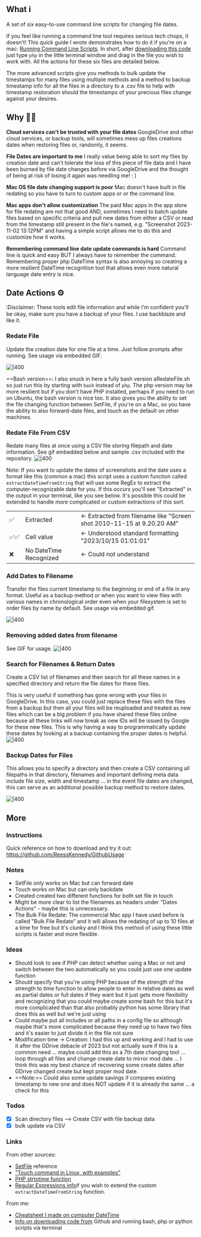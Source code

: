 ## What ℹ️
A set of six easy-to-use command line scripts for changing file dates. 

If you feel like running a command line tool requires serious tech chops, it doesn't! This quick guide I wrote demonstrates how to do it if you're on a mac: [Running Command Line Scripts](https://github.com/ReessKennedy/GithubUsage). In short, after [downloading this code](https://github.com/ReessKennedy/DateTimePreservation/archive/refs/heads/main.zip) just type `php` in the little terminal window and drag in the file you wish to work with. All the actions for these six files are detailed below. 

The more advanced scripts give you methods to bulk update the timestamps for many files using multiple methods and a method to backup timestamp info for all the files in a directory to a .csv file to help with timestamp restoration should the timestamps of your precious files change against your desires. 

## Why 🤷‍♂️
**Cloud services can't be trusted with your file dates**
GoogleDrive and other cloud services, or backup tools, will sometimes mess up files creations dates when restoring files or, randomly, it seems. 

**File Dates are important to me**
I really value being able to sort my files by creation date and can't tolerate the loss of this piece of file data and I have been burned by file date changes before via GoogleDrive and the thought of being at risk of losing it again was needling me! : )

**Mac OS file date changing support is poor**
Mac doesn't have built in file redating so you have to turn to custom apps or or the command line.

**Mac apps don't allow customization**
The paid Mac apps in the app store for file redating are not that good AND, sometimes I need to batch update files based on specific criteria and pull new dates from either a CSV or read from the timestamp still present in the file's named, e.g. "Screenshot 2023-11-02 13:12PM" and having a simple script allows me to do this and customize how it works.

**Remembering command line date update commands is hard**
Command line is quick and easy BUT I always have to remember the command. Remembering proper php DateTime syntax is also annoying so creating a more resilient DateTime recognition tool that allows even more natural language date entry is nice. 

## Date Actions ⚙️
❕Disclaimer: These tools edit file information and while I'm confident you'll be okay, make sure you have a backup of your files. I use backblaze and like it. 
### Redate File
Update the creation date for one file at a time. Just follow prompts after running. See usage via embedded GIF. 

![|400](https://drive.google.com/thumbnail?id=1oseT4EpCQ85WoxAom5tZBp298JXjeQf_&usp=drive_fs&sz=s4000)


==Bash version==: I also snuck in here a fully bash version aRedateFile.sh so just run this by starting with `bash` instead of `php`. The php version may be more resilient but if you don't have PHP installed, perhaps if you need to run on Ubuntu, the bash version is nice too. It also gives you the ability to set the file changing function between SetFile, if you're on a Mac, so you have the ability to also forward-date files, and touch as the default on other machines. 

### Redate File From CSV
Redate many files at once using a CSV file storing filepath and date information. See gif embedded below and sample .csv included with the repository. 
![|400](https://drive.google.com/thumbnail?id=1olhlwe3DHTp-FPFfCFNELPA9rfgJLMlL&usp=drive_fs&sz=s4000)

Note: 
If you want to update the dates of screenshots and the date uses a format like this (common a mac) this script uses a custom function called `extractDateTimeFromString` that will use some RegEx to extract the computer-recognizable date for you. If this occurs you'll see "Extracted" in the output in your terminal, like you see below. It's possible this could be extended to handle more complicated or custom extractions of this sort. 

|   |   |   |
|---|---|---|
|✅|Extracted|<- Extracted from filename like "Screen shot 2010-11-15 at 9.20.20 AM"|
|✅✅|Cell value|<- Understood standard formatting "2023/10/15 01:01:01"|
|❌|No DateTime Recognized|<- Could not understand|

### Add Dates to Filename
Transfer the files current timestamp to the beginning or end of a file in any format. 
Useful as a backup method or when you want to view files with various names in chronological order even when your filesystem is set to order files by name by default. See usage via embedded gif. 

![|400](https://drive.google.com/thumbnail?id=1ohcJcRxAAapAoUA7NQqjYWXUze0j7_OU&usp=drive_fs&sz=s4000)



### Removing added dates from filename

See GIF for usage. 
![|400](https://drive.google.com/thumbnail?id=1orTJPv9jCipauTTlAJpULuJdYaDLATJR&usp=drive_fs&sz=s4000)

### Search for Filenames & Return Dates
Create a CSV list of filenames and then search for all these names in a specified directory and return the file dates for these files. 

This is very useful if something has gone wrong with your files in GoogleDrive. In this case, you could just replace these files with the files from a backup but then all your files will be reuploaded and treated as new files which can be a big problem if you have shared these files online because all these links will now break as new IDs will be issued by Google for these new files. This is why having a way to programmatically update these dates by looking at a backup containing the proper dates is helpful. 
![|400](https://drive.google.com/thumbnail?id=1okYrzHh9K_n9ZVNgfP4Yd9QkTigWqZWP&sz=s4000)


### Backup Dates for Files
This allows you to specify a directory and then create a CSV containing all filepaths in that directory, filenames and important defining meta data include file size, width and timestamp ... in the event file dates are changed, this can serve as an additional possible backup method to restore dates. 

![|400](https://drive.google.com/thumbnail?id=1oq4SSl1zni_cMTCCmt-3P-hEfu_Pn4bS&usp=drive_fs&sz=s4000)

## More
### Instructions
Quick reference on how to download and try it out: https://github.com/ReessKennedy/GithubUsage
### Notes
- SetFile only works on Mac but can forward date
- Touch works on Mac but can only backdate
- Created created two different functions for both set file in touch
- Might be more clear to list the filenames as headers under "Dates Actions" - maybe this is unnecessary.
- The Bulk File Redate: The commercial Mac app I have used before is called "Bulk File Redate" and it will allows the redating of up to 10 files at a time for free but it's clunky and I think this method of using these little scripts is faster and more flexible.  

### Ideas
- Should look to see if PHP can detect whether using a Mac or not and switch between the two automatically so you could just use one update function
- Should specify that you're using PHP because of the strength of the strength to time function to allow people to enter in relative dates as well as partial dates or full dates if they want but it just gets more flexibility and recognizing that you could maybe create some bash for this but it's more complicated than that also probably python has some library that does this as well but we're just using 
- Could maybe put all includes or all paths in a config file so although maybe that's more complicated because they need up to have two files and it's easier to just divide it in the file not sure
- Modification time -> Creation: I had this up and working and I had to use it after the GDrive debacle of 2023 but not actually sure if this is a common need ... maybe could add this as a 7th date changing tool ... loop through all files and change create date to mirror mod date ... I think this was my best chance of recovering some create dates after GDrive changed create but kept proper mod date. 
- ==Note:== Could also some update savings if compares existing timestamp to new one and does NOT update if it is already the same ... a check for this

### Todos
- [x] Scan directory files --> Create CSV with file backup data
- [x] bulk update via CSV

### Links

From other sources: 
- [SetFile](https://ss64.com/osx/setfile.html) reference
- ["Touch command in Linux, with examples"](https://www.geeksforgeeks.org/touch-command-in-linux-with-examples/)
- [PHP strtotime function](https://www.php.net/manual/en/function.strtotime.php)
- [Regular Expressions info](https://www.w3schools.com/php/php_regex.asp)if you wish to extend the custom `extractDateTimeFromString` function. 

From me: 
- [Cheatsheet I made on computer DateTime](https://github.com/ReessKennedy/DateTimeCheatsheet)
- [Info on downloading code from](https://github.com/ReessKennedy/GithubUsage) Github and running bash, php or python scripts via terminal
